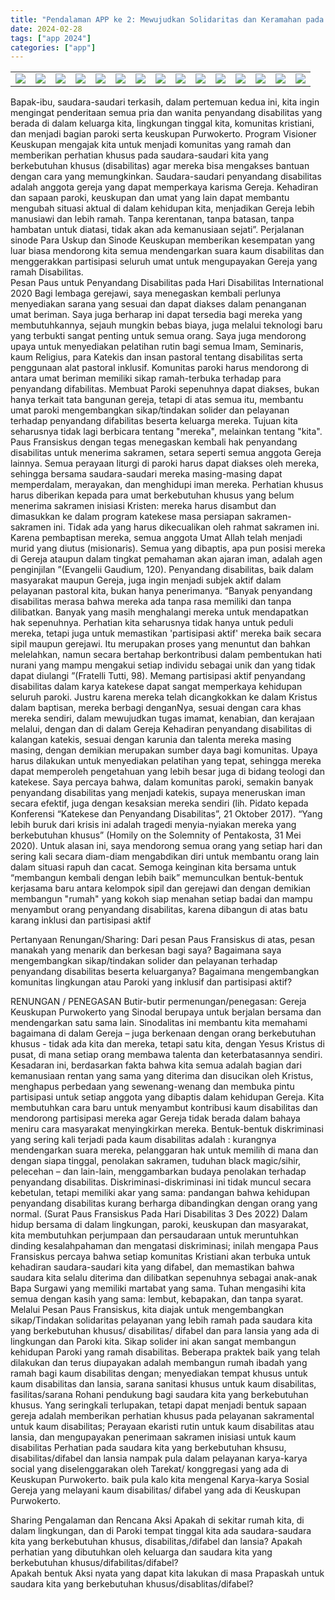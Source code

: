 ```yaml
---
title: "Pendalaman APP ke 2: Mewujudkan Solidaritas dan Keramahan pada Kaum Disabilitas"
date: 2024-02-28
tags: ["app 2024"]
categories: ["app"]
---
```

| | | | | | | | | | | | | | | |
|---|---|---|---|---|---|---|---|---|---|---|---|---|---|---|
| ![](/img/app28feb243.avif) | ![](/img/app28feb248.avif) | ![](/img/app28feb2410.avif) | ![](/img/app28feb2411.avif) | ![](/img/app28feb2412.avif) | ![](/img/app28feb2413.avif) | ![](/img/app28feb2414.avif) | ![](/img/app28feb244.avif) | ![](/img/app28feb245.avif) | ![](/img/app28feb246.avif) | ![](/img/app28feb247.avif) | ![](/img/app28feb249.avif) | ![](/img/app28feb24.avif) | ![](/img/app28feb241.avif) | ![](/img/app28feb242.avif) | 
Bapak-ibu, saudara-saudari terkasih, dalam pertemuan kedua ini, kita ingin mengingat penderitaan semua pria dan wanita penyandang disabilitas yang berada di dalam keluarga kita, lingkungan tinggal kita, komunitas kristiani, dan menjadi bagian paroki serta keuskupan Purwokerto. Program Visioner Keuskupan mengajak kita untuk menjadi komunitas yang ramah dan memberikan perhatian khusus pada saudara-saudari kita yang berkebutuhan khusus (disabilitas) agar mereka bisa mengakses bantuan dengan cara yang memungkinkan.
Saudara-saudari penyandang disabilitas adalah anggota gereja yang dapat memperkaya karisma Gereja. Kehadiran dan sapaan paroki, keuskupan dan umat yang lain dapat membantu mengubah situasi aktual di dalam kehidupan kita, menjadikan Gereja lebih manusiawi dan lebih ramah. Tanpa kerentanan, tanpa batasan, tanpa hambatan untuk diatasi, tidak akan ada kemanusiaan sejati”. Perjalanan sinode Para Uskup dan Sinode Keuskupan memberikan kesempatan yang luar biasa mendorong kita semua mendengarkan suara kaum disabilitas dan menggerakkan partisipasi seluruh umat untuk mengupayakan Gereja yang ramah Disabilitas.   
Pesan Paus untuk Penyandang Disabilitas pada Hari Disabilitas International 2020
Bagi lembaga gerejawi, saya menegaskan kembali perlunya menyediakan sarana yang sesuai dan dapat diakses dalam penanganan umat beriman. Saya juga berharap ini dapat tersedia bagi mereka yang membutuhkannya, sejauh mungkin bebas biaya, juga melalui teknologi baru yang terbukti sangat penting untuk semua orang. Saya juga mendorong upaya untuk menyediakan pelatihan rutin bagi semua Imam, Seminaris, kaum Religius, para Katekis dan insan pastoral tentang disabilitas serta penggunaan alat pastoral inklusif. 
Komunitas paroki harus mendorong di antara umat beriman memiliki sikap ramah-terbuka terhadap para penyandang difabilitas. Membuat Paroki sepenuhnya dapat diakses, bukan hanya terkait tata bangunan gereja, tetapi di atas semua itu, membantu umat paroki mengembangkan sikap/tindakan solider dan pelayanan terhadap penyandang difabilitas beserta keluarga mereka. Tujuan kita seharusnya tidak lagi berbicara tentang "mereka", melainkan tentang "kita".
Paus Fransiskus dengan tegas menegaskan kembali hak penyandang disabilitas untuk menerima sakramen, setara seperti semua anggota Gereja lainnya. Semua perayaan liturgi di paroki harus dapat diakses oleh mereka, sehingga bersama saudara-saudari mereka masing-masing dapat memperdalam, merayakan, dan menghidupi iman mereka. Perhatian khusus harus diberikan kepada para umat berkebutuhan khusus yang belum menerima sakramen inisiasi Kristen: mereka harus disambut dan dimasukkan ke dalam program katekese masa persiapan sakramen-sakramen ini. Tidak ada yang harus dikecualikan oleh rahmat sakramen ini. Karena pembaptisan mereka, semua anggota Umat Allah telah menjadi murid yang diutus (misionaris). Semua yang dibaptis, apa pun posisi mereka di Gereja ataupun dalam tingkat pemahaman akan ajaran iman, adalah agen penginjilan ”(Evangelii Gaudium, 120). 
Penyandang disabilitas, baik dalam masyarakat maupun Gereja, juga ingin menjadi subjek aktif dalam pelayanan pastoral kita, bukan hanya penerimanya. “Banyak penyandang disabilitas merasa bahwa mereka ada tanpa rasa memiliki dan tanpa dilibatkan. Banyak yang masih menghalangi mereka untuk mendapatkan hak sepenuhnya. Perhatian kita seharusnya tidak hanya untuk peduli mereka, tetapi juga untuk memastikan 'partisipasi aktif' mereka baik secara sipil maupun gerejawi. Itu merupakan proses yang menuntut dan bahkan melelahkan, namun secara bertahap berkontribusi dalam pembentukan hati nurani yang mampu mengakui setiap individu sebagai unik dan yang tidak dapat diulangi ”(Fratelli Tutti, 98). Memang partisipasi aktif penyandang disabilitas dalam karya katekese dapat sangat memperkaya kehidupan seluruh paroki. Justru karena mereka telah dicangkokkan ke dalam Kristus dalam baptisan, mereka berbagi denganNya, sesuai dengan cara khas mereka sendiri, dalam mewujudkan tugas imamat, kenabian, dan kerajaan melalui, dengan dan di dalam Gereja
Kehadiran penyandang disabilitas di kalangan katekis, sesuai dengan karunia dan talenta mereka masing masing, dengan demikian merupakan sumber daya bagi komunitas. Upaya harus dilakukan untuk menyediakan pelatihan yang tepat, sehingga mereka dapat memperoleh pengetahuan yang lebih besar juga di bidang teologi dan katekese. Saya percaya bahwa, dalam komunitas paroki, semakin banyak penyandang disabilitas yang menjadi katekis, supaya meneruskan iman secara efektif, juga dengan kesaksian mereka sendiri (lih. Pidato kepada Konferensi “Katekese dan Penyandang Disabilitas”, 21 Oktober 2017). “Yang lebih buruk dari krisis ini adalah tragedi menyia-nyiakan mereka yang berkebutuhan khusus” (Homily on the Solemnity of Pentakosta, 31 Mei 2020). Untuk alasan ini, saya mendorong semua orang yang setiap hari dan sering kali secara diam-diam mengabdikan diri untuk membantu orang lain dalam situasi rapuh dan cacat. Semoga keinginan kita bersama untuk “membangun kembali dengan lebih baik” memunculkan bentuk-bentuk kerjasama baru antara kelompok sipil dan gerejawi dan dengan demikian membangun "rumah" yang kokoh siap menahan setiap badai dan mampu menyambut orang penyandang disabilitas, karena dibangun di atas batu karang inklusi dan partisipasi aktif

Pertanyaan Renungan/Sharing:
Dari pesan Paus Fransiskus di atas, pesan manakah yang menarik dan berkesan bagi saya? 
Bagaimana saya mengembangkan sikap/tindakan solider dan pelayanan terhadap penyandang disabilitas beserta keluarganya? 
Bagaimana mengembangkan komunitas lingkungan atau Paroki yang inklusif dan partisipasi aktif?

RENUNGAN / PENEGASAN
Butir-butir permenungan/penegasan:
Gereja Keuskupan Purwokerto yang Sinodal berupaya untuk berjalan bersama dan mendengarkan satu sama lain. Sinodalitas ini membantu kita memahami bagaimana di dalam Gereja – juga berkenaan dengan orang berkebutuhan khusus - tidak ada kita dan mereka, tetapi satu kita, dengan Yesus Kristus di pusat, di mana setiap orang membawa talenta dan keterbatasannya sendiri. Kesadaran ini, berdasarkan fakta bahwa kita semua adalah bagian dari kemanusiaan rentan yang sama yang diterima dan disucikan oleh Kristus, menghapus perbedaan yang sewenang-wenang dan membuka pintu partisipasi untuk setiap anggota yang dibaptis dalam kehidupan Gereja. 
Kita membutuhkan cara baru untuk menyambut kontribusi kaum disabilitas dan mendorong partisipasi mereka agar Gereja tidak berada dalam bahaya meniru cara masyarakat menyingkirkan mereka. Bentuk-bentuk diskriminasi yang sering kali terjadi pada kaum disabilitas adalah : kurangnya mendengarkan suara mereka, pelanggaran hak untuk memilih di mana dan dengan siapa tinggal, penolakan sakramen, tuduhan black magic/sihir, pelecehan – dan lain-lain, menggambarkan budaya penolakan terhadap penyandang disabilitas. Diskriminasi-diskriminasi ini tidak muncul secara kebetulan, tetapi memiliki akar yang sama: pandangan bahwa kehidupan penyandang disabilitas kurang berharga dibandingkan dengan orang yang normal. (Surat Paus Fransiskus Pada Hari Disabilitas 3 Des 2022)
Dalam hidup bersama di dalam lingkungan, paroki, keuskupan dan masyarakat, kita membutuhkan perjumpaan dan persaudaraan untuk meruntuhkan dinding kesalahpahaman dan mengatasi diskriminasi; inilah mengapa Paus Fransiskus percaya bahwa setiap komunitas Kristiani akan terbuka untuk kehadiran saudara-saudari kita yang difabel, dan memastikan bahwa saudara kita selalu diterima dan dilibatkan sepenuhnya sebagai anak-anak Bapa Surgawi yang memiliki martabat yang sama. Tuhan mengasihi kita semua dengan kasih yang sama: lembut, kebapakan, dan tanpa syarat.
Melalui Pesan Paus Fransiskus, kita diajak untuk mengembangkan sikap/Tindakan solidaritas pelayanan yang lebih ramah pada saudara kita yang berkebutuhan khusus/ disabilitas/ difabel dan para lansia yang ada di lingkungan dan Paroki kita. Sikap solider ini akan sangat membangun kehidupan Paroki yang ramah disabilitas. Beberapa praktek baik yang telah dilakukan dan terus diupayakan adalah membangun rumah ibadah yang ramah bagi kaum disabilitas dengan; menyediakan tempat khusus untuk kaum disabilitas dan lansia, sarana sanitasi khusus untuk kaum disabilitas, fasilitas/sarana Rohani pendukung bagi saudara kita yang berkebutuhan khusus. Yang seringkali terlupakan, tetapi dapat menjadi bentuk sapaan gereja adalah memberikan perhatian khusus pada pelayanan sakramental untuk kaum disabilitas; Perayaan ekaristi rutin untuk kaum disabilitas atau lansia, dan mengupayakan penerimaan sakramen inisiasi untuk kaum disabilitas 
Perhatian pada saudara kita yang berkebutuhan khsusu, disabilitas/difabel dan lansia nampak pula dalam pelayanan karya-karya social yang diselenggarakan oleh Tarekat/ konggregasi yang ada di Keuskupan Purwokerto. baik pula kalo kita mengenal Karya-karya Sosial Gereja yang melayani kaum disabilitas/ difabel yang ada di Keuskupan Purwokerto.

Sharing Pengalaman dan Rencana Aksi
Apakah di sekitar rumah kita, di dalam lingkungan, dan di Paroki tempat tinggal kita ada saudara-saudara kita yang berkebutuhan khusus, disabilitas,/difabel dan lansia? 
Apakah perhatian yang dibutuhkan oleh keluarga dan saudara kita yang berkebutuhan khusus/difabilitas/difabel?  
Apakah bentuk Aksi nyata yang dapat kita lakukan di masa Prapaskah untuk saudara kita yang berkebutuhan khusus/disablitas/difabel?

